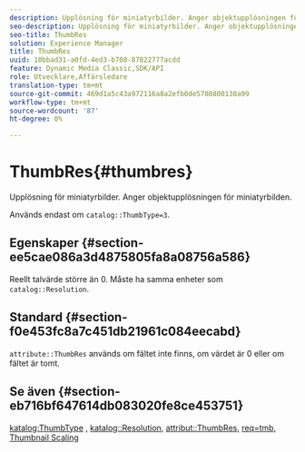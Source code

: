 ```yaml
---
description: Upplösning för miniatyrbilder. Anger objektupplösningen för miniatyrbilden.
seo-description: Upplösning för miniatyrbilder. Anger objektupplösningen för miniatyrbilden.
seo-title: ThumbRes
solution: Experience Manager
title: ThumbRes
uuid: 10bbad31-a0fd-4ed3-b708-87822777acdd
feature: Dynamic Media Classic,SDK/API
role: Utvecklare,Affärsledare
translation-type: tm+mt
source-git-commit: 469d1a5c43a972116a8a2efb0de5708800130a99
workflow-type: tm+mt
source-wordcount: '87'
ht-degree: 0%

---
```



# ThumbRes{#thumbres}

Upplösning för miniatyrbilder. Anger objektupplösningen för miniatyrbilden.

Används endast om `catalog::ThumbType=3`.

## Egenskaper {#section-ee5cae086a3d4875805fa8a08756a586}

Reellt talvärde större än 0. Måste ha samma enheter som `catalog::Resolution`.

## Standard {#section-f0e453fc8a7c451db21961c084eecabd}

`attribute::ThumbRes` används om fältet inte finns, om värdet är 0 eller om fältet är tomt.

## Se även {#section-eb716bf647614db083020fe8ce453751}

[katalog:ThumbType](../../../../../../is-api/image-catalog/image-serving-api-ref/c-image-catalog-reference/c-image-svg-data-reference/c-image-data-reference/r-thumbtype-cat.md#reference-41149ddffc8749cba2f8d9c8e2611e03) ,  [katalog::Resolution](../../../../../../is-api/image-catalog/image-serving-api-ref/c-image-catalog-reference/c-image-svg-data-reference/c-image-data-reference/r-resolution-cat.md#reference-de489f5f36b64bd0831749546f8728e1),  [attribut::ThumbRes](../../../../../../is-api/image-catalog/image-serving-api-ref/c-image-catalog-reference/c-attributes-reference/r-thumbres.md#reference-ac36cbbd0c8c433ebf7f515e54846501),  [req=tmb](../../../../../../is-api/http-ref/image-serving-api-ref/c-http-protocol-reference/c-command-reference/r-req/r-req.md#reference-907cdb4a97034db7ad94695f25552e76),  [Thumbnail Scaling](../../../../../../is-api/http-ref/image-serving-api-ref/c-http-protocol-reference/c-notes-on-server-behavior/r-thumbnail-scaling.md#reference-0f71817f721d4913b34816758d69b07f)
